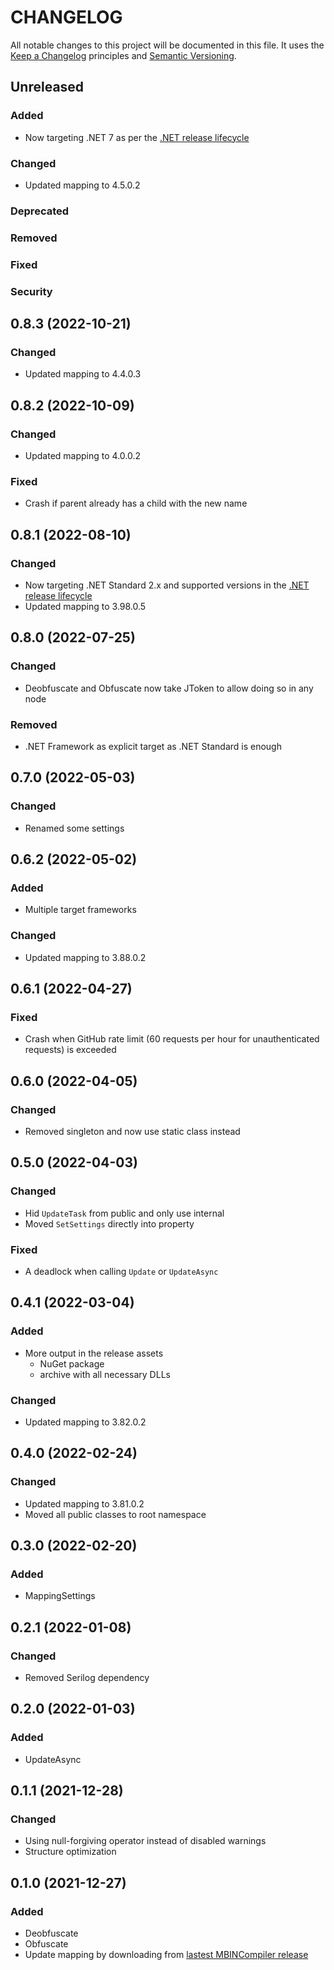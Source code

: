 # CHANGELOG

All notable changes to this project will be documented in this file. It uses the
[Keep a Changelog](http://keepachangelog.com/en/1.0.0/) principles and
[Semantic Versioning](https://semver.org/).

## Unreleased

### Added
* Now targeting .NET 7 as per the [.NET release lifecycle](https://dotnet.microsoft.com/en-us/platform/support/policy/dotnet-core)
### Changed
* Updated mapping to 4.5.0.2
### Deprecated
### Removed
### Fixed
### Security

## 0.8.3 (2022-10-21)

### Changed
* Updated mapping to 4.4.0.3

## 0.8.2 (2022-10-09)

### Changed
* Updated mapping to 4.0.0.2
### Fixed
* Crash if parent already has a child with the new name

## 0.8.1 (2022-08-10)

### Changed
* Now targeting .NET Standard 2.x and supported versions in the [.NET release lifecycle](https://dotnet.microsoft.com/en-us/platform/support/policy/dotnet-core)
* Updated mapping to 3.98.0.5

## 0.8.0 (2022-07-25)

### Changed
* Deobfuscate and Obfuscate now take JToken to allow doing so in any node

### Removed
* .NET Framework as explicit target as .NET Standard is enough

## 0.7.0 (2022-05-03)

### Changed
* Renamed some settings

## 0.6.2 (2022-05-02)

### Added
* Multiple target frameworks

### Changed
* Updated mapping to 3.88.0.2

## 0.6.1 (2022-04-27)

### Fixed
* Crash when GitHub rate limit (60 requests per hour for unauthenticated requests) is exceeded

## 0.6.0 (2022-04-05)

### Changed
* Removed singleton and now use static class instead

## 0.5.0 (2022-04-03)

### Changed
* Hid `UpdateTask` from public and only use internal
* Moved `SetSettings` directly into property

### Fixed
* A deadlock when calling `Update` or `UpdateAsync`

## 0.4.1 (2022-03-04)

### Added
* More output in the release assets
    * NuGet package
    * archive with all necessary DLLs

### Changed
* Updated mapping to 3.82.0.2

## 0.4.0 (2022-02-24)

### Changed
* Updated mapping to 3.81.0.2
* Moved all public classes to root namespace

## 0.3.0 (2022-02-20)

### Added
* MappingSettings

## 0.2.1 (2022-01-08)

### Changed
* Removed Serilog dependency

## 0.2.0 (2022-01-03)

### Added
* UpdateAsync

## 0.1.1 (2021-12-28)

### Changed
* Using null-forgiving operator instead of disabled warnings
* Structure optimization

## 0.1.0 (2021-12-27)

### Added
* Deobfuscate
* Obfuscate
* Update mapping by downloading from [lastest MBINCompiler release](https://github.com/monkeyman192/MBINCompiler/releases/latest)
